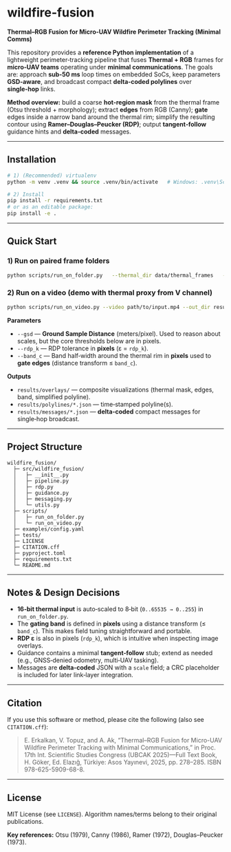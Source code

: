 # wildfire-fusion

**Thermal–RGB Fusion for Micro‑UAV Wildfire Perimeter Tracking (Minimal Comms)**

This repository provides a **reference Python implementation** of a lightweight perimeter‑tracking pipeline that fuses **Thermal + RGB** frames for **micro‑UAV teams** operating under **minimal communications**. The goals are: approach **sub‑50 ms** loop times on embedded SoCs, keep parameters **GSD‑aware**, and broadcast compact **delta‑coded polylines** over **single‑hop** links.

**Method overview:** build a coarse **hot‑region mask** from the thermal frame (Otsu threshold + morphology); extract **edges** from RGB (Canny); **gate** edges inside a narrow band around the thermal rim; simplify the resulting contour using **Ramer–Douglas–Peucker (RDP)**; output **tangent‑follow** guidance hints and **delta‑coded** messages.

---

## Installation

```bash
# 1) (Recommended) virtualenv
python -m venv .venv && source .venv/bin/activate   # Windows: .venv\Scripts\activate

# 2) Install
pip install -r requirements.txt
# or as an editable package:
pip install -e .
```

---

## Quick Start

### 1) Run on paired frame folders
```bash
python scripts/run_on_folder.py   --thermal_dir data/thermal_frames   --rgb_dir data/rgb_frames   --out_dir results   --gsd 0.20   --rdp_k 1.0   --band_c 3.0
```

### 2) Run on a video (demo with thermal proxy from V channel)
```bash
python scripts/run_on_video.py --video path/to/input.mp4 --out_dir results --gsd 0.20
```

**Parameters**
- `--gsd` — **Ground Sample Distance** (meters/pixel). Used to reason about scales, but the core thresholds below are in pixels.
- `--rdp_k` — RDP tolerance in **pixels** (ε = `rdp_k`).
- `--band_c` — Band half‑width around the thermal rim in **pixels** used to **gate edges** (distance transform ≤ `band_c`).

**Outputs**
- `results/overlays/` — composite visualizations (thermal mask, edges, band, simplified polyline).
- `results/polylines/*.json` — time‑stamped polyline(s).
- `results/messages/*.json` — **delta‑coded** compact messages for single‑hop broadcast.

---

## Project Structure

```
wildfire_fusion/
  ├─ src/wildfire_fusion/
  │   ├─ __init__.py
  │   ├─ pipeline.py
  │   ├─ rdp.py
  │   ├─ guidance.py
  │   ├─ messaging.py
  │   └─ utils.py
  ├─ scripts/
  │   ├─ run_on_folder.py
  │   └─ run_on_video.py
  ├─ examples/config.yaml
  ├─ tests/
  ├─ LICENSE
  ├─ CITATION.cff
  ├─ pyproject.toml
  ├─ requirements.txt
  └─ README.md
```

---

## Notes & Design Decisions

- **16‑bit thermal input** is auto‑scaled to 8‑bit (`0..65535 → 0..255`) in `run_on_folder.py`.
- The **gating band** is defined in **pixels** using a distance transform (≤ `band_c`). This makes field tuning straightforward and portable.
- **RDP ε** is also in pixels (`rdp_k`), which is intuitive when inspecting image overlays.
- Guidance contains a minimal **tangent‑follow** stub; extend as needed (e.g., GNSS‑denied odometry, multi‑UAV tasking).
- Messages are **delta‑coded** JSON with a `scale` field; a CRC placeholder is included for later link‑layer integration.

---

## Citation

If you use this software or method, please cite the following (also see `CITATION.cff`):

> E. Erkalkan, V. Topuz, and A. Ak, “Thermal–RGB Fusion for Micro-UAV Wildfire Perimeter Tracking with Minimal Communications,” in Proc. 17th Int. Scientific Studies Congress (UBCAK 2025)—Full Text Book, H. Göker, Ed. Elazığ, Türkiye: Asos Yayınevi, 2025, pp. 278–285. ISBN 978-625-5909-68-8.

---

## License

MIT License (see `LICENSE`). Algorithm names/terms belong to their original publications.

**Key references:** Otsu (1979), Canny (1986), Ramer (1972), Douglas–Peucker (1973).
